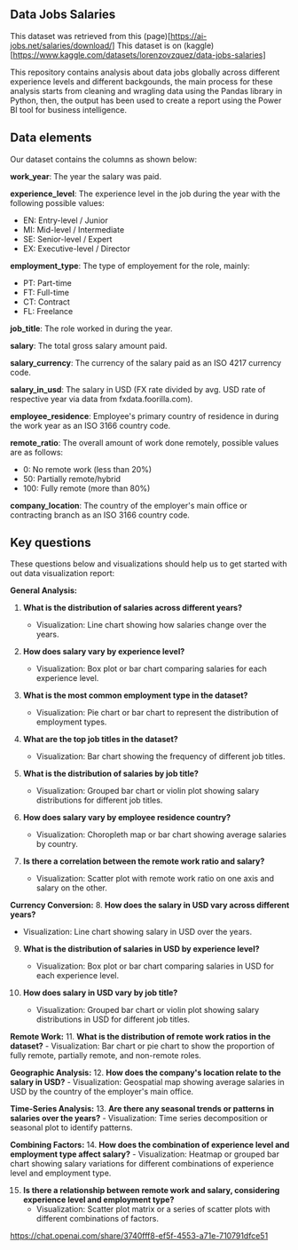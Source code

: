 ## Data Jobs Salaries

This dataset was retrieved from this (page)[https://ai-jobs.net/salaries/download/]
This dataset is on (kaggle)[https://www.kaggle.com/datasets/lorenzovzquez/data-jobs-salaries]

This repository contains analysis about data jobs globally across different experience levels and different backgounds, the main process for these analysis starts from cleaning and wragling data using the Pandas library in Python, then, the output has been used to create a report using the Power BI tool for business intelligence.


## Data elements

Our dataset contains the columns as shown below:

**work_year**: The year the salary was paid.

**experience_level**: The experience level in the job during the year with the following possible values:
 - EN: Entry-level / Junior 
 - MI: Mid-level / Intermediate 
 - SE: Senior-level / Expert 
 - EX: Executive-level / Director

**employment_type**: The type of employement for the role, mainly: 
- PT: Part-time 
- FT: Full-time 
- CT: Contract 
- FL: Freelance

**job_title**: The role worked in during the year.

**salary**: The total gross salary amount paid.

**salary_currency**: The currency of the salary paid as an ISO 4217 currency code.

**salary_in_usd**: The salary in USD (FX rate divided by avg. USD rate of respective year via data from fxdata.foorilla.com).

**employee_residence**: Employee's primary country of residence in during the work year as an ISO 3166 country code.

**remote_ratio**: The overall amount of work done remotely, possible values are as follows: 
- 0: No remote work (less than 20%) 
- 50: Partially remote/hybrid 
- 100: Fully remote (more than 80%)

**company_location**: The country of the employer's main office or contracting branch as an ISO 3166 country code.

## Key questions

These questions below and visualizations should help us to get started with out data visualization report:

**General Analysis:**
1. **What is the distribution of salaries across different years?**
   - Visualization: Line chart showing how salaries change over the years.

2. **How does salary vary by experience level?**
   - Visualization: Box plot or bar chart comparing salaries for each experience level.

3. **What is the most common employment type in the dataset?**
   - Visualization: Pie chart or bar chart to represent the distribution of employment types.

4. **What are the top job titles in the dataset?**
   - Visualization: Bar chart showing the frequency of different job titles.

5. **What is the distribution of salaries by job title?**
   - Visualization: Grouped bar chart or violin plot showing salary distributions for different job titles.

6. **How does salary vary by employee residence country?**
   - Visualization: Choropleth map or bar chart showing average salaries by country.

7. **Is there a correlation between the remote work ratio and salary?**
   - Visualization: Scatter plot with remote work ratio on one axis and salary on the other.

**Currency Conversion:**
8. **How does the salary in USD vary across different years?**
   - Visualization: Line chart showing salary in USD over the years.

9. **What is the distribution of salaries in USD by experience level?**
   - Visualization: Box plot or bar chart comparing salaries in USD for each experience level.

10. **How does salary in USD vary by job title?**
    - Visualization: Grouped bar chart or violin plot showing salary distributions in USD for different job titles.

**Remote Work:**
11. **What is the distribution of remote work ratios in the dataset?**
    - Visualization: Bar chart or pie chart to show the proportion of fully remote, partially remote, and non-remote roles.

**Geographic Analysis:**
12. **How does the company's location relate to the salary in USD?**
    - Visualization: Geospatial map showing average salaries in USD by the country of the employer's main office.

**Time-Series Analysis:**
13. **Are there any seasonal trends or patterns in salaries over the years?**
    - Visualization: Time series decomposition or seasonal plot to identify patterns.

**Combining Factors:**
14. **How does the combination of experience level and employment type affect salary?**
    - Visualization: Heatmap or grouped bar chart showing salary variations for different combinations of experience level and employment type.

15. **Is there a relationship between remote work and salary, considering experience level and employment type?**
    - Visualization: Scatter plot matrix or a series of scatter plots with different combinations of factors.




https://chat.openai.com/share/3740fff8-ef5f-4553-a71e-710791dfce51